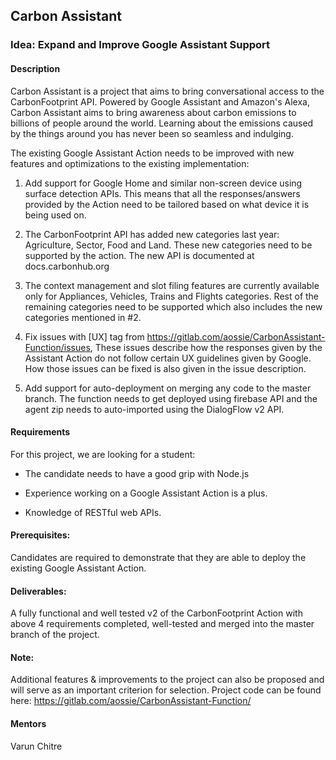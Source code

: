 
## Carbon Assistant

### Idea: Expand and Improve Google Assistant Support

#### Description

Carbon Assistant is a project that aims to bring conversational access to the CarbonFootprint API. Powered by Google Assistant and Amazon's Alexa, Carbon Assistant aims to bring awareness about carbon emissions to billions of people around the world. Learning about the emissions caused by the things around you has never been so seamless and indulging.

The existing Google Assistant Action needs to be improved with new features and optimizations to the existing implementation:

1. Add support for Google Home and similar non-screen device using surface detection APIs. This means that all the responses/answers provided by the Action need to be tailored based on what device it is being used on.

2. The CarbonFootprint API has added new categories last year: Agriculture, Sector, Food  and Land. These new categories need to be supported by the action. The new API is  documented at docs.carbonhub.org

3. The context management and slot filing features are currently available only for Appliances, Vehicles, Trains and Flights categories. Rest of the remaining categories need to be supported which also includes the new categories mentioned in #2.

4. Fix issues with [UX] tag from https://gitlab.com/aossie/CarbonAssistant-Function/issues, These issues describe how the responses given by the Assistant Action do not follow certain UX guidelines given by Google. How those issues can be fixed is also given in the issue description.

5. Add support for auto-deployment on merging any code to the master branch. The function needs to get deployed using firebase API and the agent zip needs to auto-imported using the DialogFlow v2 API.


#### Requirements

For this project, we are looking for a student:

- The candidate needs to have a good grip with Node.js 

- Experience working on a Google Assistant Action is a plus.

- Knowledge of RESTful web APIs.

#### Prerequisites:

Candidates are required to demonstrate that they are able to deploy the existing Google Assistant Action.

#### Deliverables:

A fully functional and well tested v2 of the CarbonFootprint Action with above 4 requirements completed, well-tested and merged into the master branch of the project.

#### Note:

Additional features & improvements to the project can also be proposed and will serve as an important criterion for selection.
Project code can be found here: https://gitlab.com/aossie/CarbonAssistant-Function/

#### Mentors

Varun Chitre






